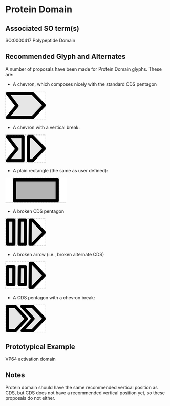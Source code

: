 # Protein Domain

## Associated SO term(s)
SO:0000417 Polypeptide Domain

## Recommended Glyph and Alternates
A number of proposals have been made for Protein Domain glyphs. These are:

* A chevron, which composes nicely with the standard CDS pentagon

![glyph specification](chevron-specification.png)

* A chevron with a vertical break:

![glyph specification](broken-chevron-specification.png)

* A plain rectangle (the same as user defined):

![glyph specification](user-defined-specification.png)

* A broken CDS pentagon

![glyph specification](broken-cds-specification.png)

* A broken arrow (i.e., broken alternate CDS)

![glyph specification](broken-arrow-specification.png)

* A CDS pentagon with a chevron break:

![glyph specification](broken-cds-chevron-specification.png)

## Prototypical Example

VP64 activation domain

## Notes
Protein domain should have the same recommended vertical position as CDS, but CDS does not have a recommended vertical position yet, so these proposals do not either.